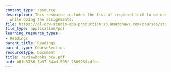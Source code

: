 ```yaml
---
content_type: resource
description: This resource includes the list of required text to be used by the students
  while doing the assignments.
file: https://ol-ocw-studio-app-production.s3.amazonaws.com/courses/sts-001-technology-in-american-history-spring-2006/b61e37367a3784ad595f280998fcdfce_reviewbooks_ocw.pdf
file_type: application/pdf
learning_resource_types:
- Readings
parent_title: Readings
parent_type: CourseSection
resourcetype: Document
title: reviewbooks_ocw.pdf
uid: b61e3736-7a37-84ad-595f-280998fcdfce
---
```

